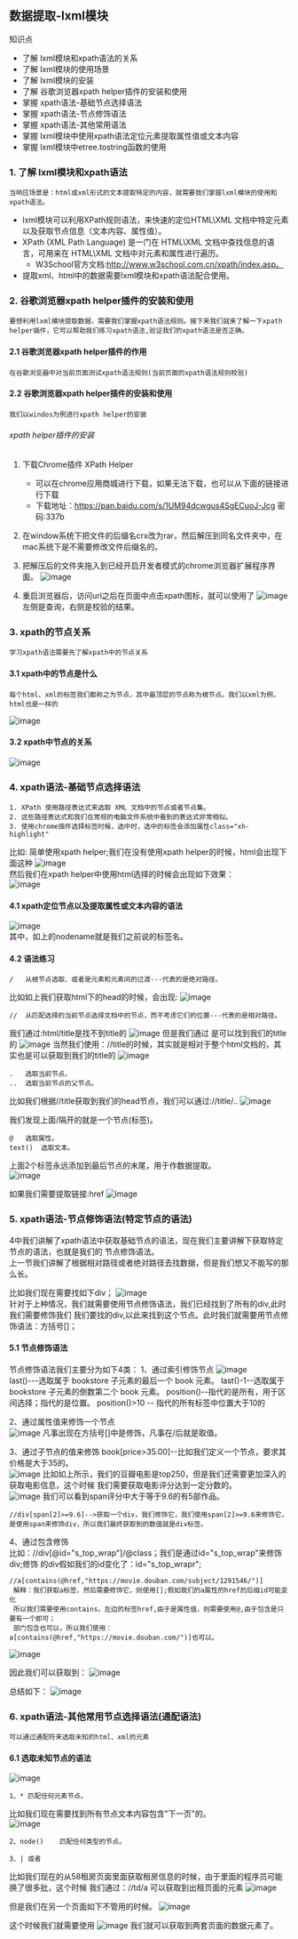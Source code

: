 ## 数据提取-lxml模块
知识点
* 了解 lxml模块和xpath语法的关系
* 了解 lxml模块的使用场景
* 了解 lxml模块的安装
* 了解 谷歌浏览器xpath helper插件的安装和使用
* 掌握 xpath语法-基础节点选择语法
* 掌握 xpath语法-节点修饰语法
* 掌握 xpath语法-其他常用语法
* 掌握 lxml模块中使用xpath语法定位元素提取属性值或文本内容
* 掌握 lxml模块中etree.tostring函数的使用

### 1. 了解 lxml模块和xpath语法
```renderscript
当响应场景是：html或xml形式的文本提取特定的内容，就需要我们掌握lxml模块的使用和xpath语法。
```

* lxml模块可以利用XPath规则语法，来快速的定位HTML\XML 文档中特定元素以及获取节点信息（文本内容、属性值）。
* XPath (XML Path Language) 是一门在 HTML\XML 文档中查找信息的语言，可用来在 HTML\XML 文档中对元素和属性进行遍历。
  * W3School官方文档:http://www.w3school.com.cn/xpath/index.asp。
* 提取xml、html中的数据需要lxml模块和xpath语法配合使用。

### 2. 谷歌浏览器xpath helper插件的安装和使用
```renderscript
要想利用lxml模块提取数据，需要我们掌握xpath语法规则。接下来我们就来了解一下xpath helper插件，它可以帮助我们练习xpath语法,验证我们的xpath语法是否正确。
```

#### 2.1 谷歌浏览器xpath helper插件的作用
```renderscript
在谷歌浏览器中对当前页面测试xpath语法规则(当前页面的xpath语法规则校验)
```

#### 2.2 谷歌浏览器xpath helper插件的安装和使用
```renderscript
我们以windos为例进行xpath helper的安装
```
###### xpath helper插件的安装
1. 下载Chrome插件 XPath Helper
      * 可以在chrome应用商城进行下载，如果无法下载，也可以从下面的链接进行下载
      * 下载地址：https://pan.baidu.com/s/1UM94dcwgus4SgECuoJ-Jcg 密码:337b

2. 在window系统下把文件的后缀名crx改为rar，然后解压到同名文件夹中，在mac系统下是不需要修改文件后缀名的。
3. 把解压后的文件夹拖入到已经开启开发者模式的chrome浏览器扩展程序界面。
![image](../images/40.png)  
4. 重启浏览器后，访问url之后在页面中点击xpath图标，就可以使用了
![image](../images/41.png) 
  左侧是查询，右侧是校验的结果。
  
### 3. xpath的节点关系
```renderscript
学习xpath语法需要先了解xpath中的节点关系
```  
#### 3.1 xpath中的节点是什么
```renderscript
每个html、xml的标签我们都称之为节点，其中最顶层的节点称为根节点。我们以xml为例，html也是一样的
```

![image](../images/42.png)   

#### 3.2 xpath中节点的关系
![image](../images/43.png)   

### 4. xpath语法-基础节点选择语法
```renderscript
1. XPath 使用路径表达式来选取 XML 文档中的节点或者节点集。
2. 这些路径表达式和我们在常规的电脑文件系统中看到的表达式非常相似。
3. 使用chrome插件选择标签时候，选中时，选中的标签会添加属性class="xh-highlight"
```

  比如: 简单使用xpath helper;我们在没有使用xpath helper的时候，html会出现下面这种
![image](../images/45.png)  
  然后我们在xpath helper中使用html选择的时候会出现如下效果：  
![image](../images/46.png)  

#### 4.1 xpath定位节点以及提取属性或文本内容的语法
![image](../images/44.png)  
  其中，如上的nodename就是我们之前说的标签名。  

#### 4.2 语法练习

```
/	从根节点选取、或者是元素和元素间的过渡---代表的是绝对路径。
```

   比如如上我们获取html下的head的时候，会出现:
![image](../images/47.png) 

```
//	从匹配选择的当前节点选择文档中的节点，而不考虑它们的位置---代表的是相对路径。
```

  我们通过:html/title是找不到title的
  ![image](../images/48.png) 
  但是我们通过  是可以找到我们的title的
  ![image](../images/49.png) 
  当然我们使用：//title的时候，其实就是相对于整个html文档的，其实也是可以获取到我们的title的
  ![image](../images/50.png)   
  
  
```renderscript
.	选取当前节点。
..	选取当前节点的父节点。
```
  比如我们根据//title获取到我们的head节点，我们可以通过://title/..
  ![image](../images/51.png)  
  
  我们发现上面/隔开的就是一个节点(标签)。
  
```renderscript
@	选取属性。
text()	选取文本。
```    

  上面2个标签永远添加到最后节点的末尾，用于作数据提取。  
    ![image](../images/52.png)  
    
   如果我们需要提取链接:href
    ![image](../images/53.png)  
    
### 5. xpath语法-节点修饰语法(特定节点的语法)  
   4中我们讲解了xpath语法中获取基础节点的语法，现在我们主要讲解下获取特定节点的语法，也就是我们的
节点修饰语法。  
   上一节我们讲解了根据相对路径或者绝对路径去找数据，但是我们想又不能写的那么长。
   
   比如我们现在需要找如下div；
    ![image](../images/54.png)  
     针对于上种情况，我们就需要使用节点修饰语法，我们已经找到了所有的div,此时我们需要修饰我们
   我们要找的div,以此来找到这个节点。此时我们就需要用节点修饰语法：方括号[]； 
   
#### 5.1 节点修饰语法
   节点修饰语法我们主要分为如下4类：
   1、通过索引修饰节点
   ![image](../images/55.png)   
   last()---选取属于 bookstore 子元素的最后一个 book 元素。
   last()-1--选取属于 bookstore 子元素的倒数第二个 book 元素。
   position()--指代的是所有，用于区间选择；指代的是位置。
   position()>10 -- 指代的所有标签中位置大于10的
   
   2、通过属性值来修饰一个节点  
   ![image](../images/56.png) 
   凡事出现在方括号[]中是修饰，凡事在/后就是取值。
   
   3、通过子节点的值来修饰
    book[price>35.00]--比如我们定义一个节点，要求其价格是大于35的。  
    ![image](../images/57.png) 
    比如如上所示，我们的豆瓣电影是top250，但是我们还需要更加深入的获取电影信息，这个时候
    我们需要获取电影评分达到一定分数的。  
    ![image](../images/58.png) 
    我们可以看到span评分中大于等于9.6的有5部作品。  

    //div[span[2]>=9.6]-->获取一个div，我们修饰它，我们使用span[2]>=9.6来修饰它，
    是使用span来修饰div，所以我们最终获取到的数值就是div标签。  
    
    
   4、通过包含修饰  
   比如：//div[@id="s_top_wrap"]/@class；我们是通过id="s_top_wrap"来修饰div;修饰
   的div假如我们的id变化了：id="s_top_wrapr";
   
   ```renderscript
   //a[contains(@href,"https://movie.douban.com/subject/1291546/")]
    解释：我们获取a标签，然后需要修饰它，则使用[];假如我们的a属性的href的后缀id可能变化
    所以我们需要使用contains，左边的标签href,由于是属性值，则需要使用@,由于包含是只要有一个即可；
    部门包含也可以，所以我们使用：a[contains(@href,"https://movie.douban.com/")]也可以。
   ```
   ![image](../images/59.png)   
   
   因此我们可以获取到：
   ![image](../images/60.png)  
   
  总结如下：
  ![image](../images/61.png) 
  
### 6. xpath语法-其他常用节点选择语法(通配语法)
```renderscript
可以通过通配符来选取未知的html、xml的元素
```

#### 6.1 选取未知节点的语法
![image](../images/62.png)  

```renderscript
1、*	匹配任何元素节点。
```

比如我们现在需要找到所有节点文本内容包含"下一页"的。  
![image](../images/63.png) 

```renderscript
2、node()	匹配任何类型的节点。
```

```renderscript
3、| 或者
```
比如我们现在的从58租房页面里面获取租房信息的时候，由于里面的程序员可能换了很多批，这个时候
我们通过：//td/a 可以获取到出租页面的元素
![image](../images/64.png) 

但是我们在另一个页面如下不管用的时候。
![image](../images/65.png) 

这个时候我们就需要使用
![image](../images/66.png) 
我们就可以获取到两套页面的数据元素了。  


  
   
   
      
     
  
    
  
  
  



  
  
 

 













